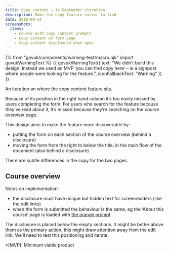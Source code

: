 ```yaml
---
title: Copy content – 14 September iteration
description: Make the copy feature easier to find
date: 2018-09-14
screenshots:
  items:
    - Course with copy content prompts
    - Copy content on form page
    - Copy content disclosure when open
---
```


{% from "govuk/components/warning-text/macro.njk" import govukWarningText %}
{{ govukWarningText({ text: "We didn’t build this design. Instead we used an MVP ‘you can find copy here’ – ie a signpost where people were looking for the feature.", iconFallbackText: "Warning" }) }}

An iteration on where the copy content feature sits.

Because of its position in the right hand column it’s too easily missed by users completing the form. For users who search for the feature because they’ve read about it, it’s missed because they’re searching on the course overview page.

This design aims to make the feature more discoverable by:

- putting the form on each section of the course overview (behind a disclosure)
- moving the form from the right to below the title, in the main flow of the document (also behind a disclosure)

There are subtle differences in the copy for the two pages.

## Course overview

Notes on implementation:

- the disclosure must have unique but hidden text for screenreaders (like the edit links)
- when the form is submitted the behaviour is the same, eg the ‘About this course’ page is loaded with [the orange prompt](/publish-teacher-training-courses/copy-content-from-another-course-live#copying-content-on-about-this-course)

The disclosure is placed below the empty sections. It might be better above them as the primary action, this might draw attention away from the edit link. We’ll need to test this positioning and iterate.

*[MVP]: Minimum viable product
